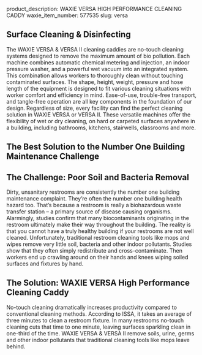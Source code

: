 product_description: WAXIE VERSA HIGH PERFORMANCE CLEANING CADDY
waxie_item_number: 577535
slug: versa

## Surface Cleaning & Disinfecting

The WAXIE VERSA & VERSA II cleaning caddies are no-touch cleaning systems designed to remove the maximum amount of bio pollution. Each machine combines automatic chemical metering and injection, an indoor pressure washer, and a powerful wet vacuum into an integrated system. This combination allows workers to thoroughly clean without touching contaminated surfaces. The shape, height, weight, pressure and hose length of the equipment is designed to fit various cleaning situations with worker comfort and efficiency in mind. Ease-of-use, trouble-free transport, and tangle-free operation are all key components in the foundation of our design. Regardless of size, every facility can find the perfect cleaning solution in WAXIE VERSA or VERSA II. These versatile machines offer the flexibility of wet or dry cleaning, on hard or carpeted surfaces anywhere in a building, including bathrooms, kitchens, stairwells, classrooms and more.

## The Best Solution to the Number One Building Maintenance Challenge

## The Challenge: Poor Soil and Bacteria Removal

Dirty, unsanitary restrooms are consistently the number one building maintenance complaint. They’re often the number one building health hazard too. That’s because a restroom is really a biohazardous waste transfer station – a primary source of disease causing organisms. Alarmingly, studies confirm that many biocontaminants originating in the restroom ultimately make their way throughout the building. The reality is that you cannot have a truly healthy building if your restrooms are not well cleaned. Unfortunately, traditional restroom cleaning tools like mops and wipes remove very little soil, bacteria and other indoor pollutants. Studies show that they often simply redistribute and cross-contaminate. Then workers end up crawling around on their hands and knees wiping soiled surfaces and fixtures by hand.

## The Solution: WAXIE VERSA High Performance Cleaning Caddy

No-touch cleaning dramatically increases productivity compared to conventional cleaning methods. According to ISSA, it takes an average of three minutes to clean a restroom fixture. In many restrooms no-touch cleaning cuts that time to one minute, leaving surfaces sparkling clean in one-third of the time. WAXIE VERSA & VERSA II remove soils, urine, germs and other indoor pollutants that traditional cleaning tools like mops leave behind.
